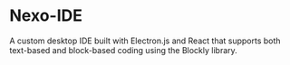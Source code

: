 # Nexo-IDE
A custom desktop IDE built with Electron.js and React that supports both text-based and block-based coding using the Blockly library.
